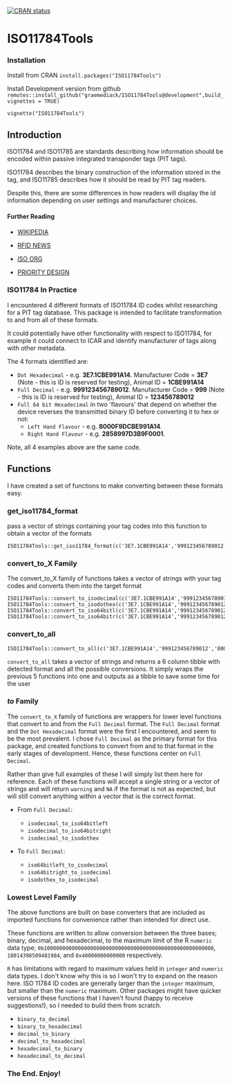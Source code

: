 <!-- badges: start -->

[![CRAN status](https://www.r-pkg.org/badges/version/ISO11784Tools)](https://CRAN.R-project.org/package=ISO11784Tools)
<!-- badges: end -->

# ISO11784Tools

### Installation

Install from CRAN `install.packages("ISO11784Tools")`

Install Development version from github `remotes::install_github("graemediack/ISO11784Tools@development",build_vignettes = TRUE)`

`vignette("ISO11784Tools")`


## Introduction
ISO11784 and ISO11785 are standards describing how information should be encoded within passive integrated transponder tags (PIT tags).

ISO11784 describes the binary construction of the information stored in the tag, and ISO11785 describes how it should be read by PIT tag readers.

Despite this, there are some differences in how readers will display the id information depending on user settings and manufacturer choices.

#### Further Reading

- [WIKIPEDIA](https://en.wikipedia.org/wiki/ISO_11784_and_ISO_11785)

- [RFID NEWS](https://www.rfidnews.com/ISOstandard/ISOstandard.html)

- [ISO ORG](https://www.iso.org/standard/25881.html)

- [PRIORITY DESIGN](https://www.priority1design.com.au/fdx-b_animal_identification_protocol.html)

### ISO11784 In Practice

I encountered 4 different formats of ISO11784 ID codes whilst researching for a PIT tag database. This package is intended to facilitate transformation to and from all of these formats.

It could potentially have other functionality with respect to ISO11784, for example it could connect to ICAR and identify manufacturer of tags along with other metadata.

The 4 formats identified are:

- `Dot Hexadecimal` - e.g. **3E7.1CBE991A14**. Manufacturer Code = **3E7** (Note - this is ID is reserved for testing), Animal ID = **1CBE991A14**
- `Full Decimal` - e.g. **999123456789012**. Manufacturer Code = **999** (Note - this is ID is reserved for testing), Animal ID = **123456789012**
- `Full 64 bit Hexadecimal` in two 'flavours' that depend on whether the device reverses the transmitted binary ID before converting it to hex or not:
  - `Left Hand Flavour` - e.g. **8000F9DCBE991A14**. 
  - `Right Hand Flavour` - e.g. **2858997D3B9F0001**.

Note, all 4 examples above are the same code.

## Functions

I have created a set of functions to make converting between these formats easy.

### get_iso11784_format

pass a vector of strings containing your tag codes into this function to obtain a vector of the formats
```{r, include=T,warning = FALSE}
ISO11784Tools::get_iso11784_format(c('3E7.1CBE991A14','999123456789012','8000F9DCBE991A14','2858997D3B9F0001','blahblah'))
```

### convert_to_X Family

The convert_to_X family of functions takes a vector of strings with your tag codes and converts them into the target format
```{r, include=T,warning=F}
ISO11784Tools::convert_to_isodecimal(c('3E7.1CBE991A14','999123456789012','8000F9DCBE991A14','2858997D3B9F0001','blahblah'))
ISO11784Tools::convert_to_isodothex(c('3E7.1CBE991A14','999123456789012','8000F9DCBE991A14','2858997D3B9F0001','blahblah'))
ISO11784Tools::convert_to_iso64bitl(c('3E7.1CBE991A14','999123456789012','8000F9DCBE991A14','2858997D3B9F0001','blahblah'))
ISO11784Tools::convert_to_iso64bitr(c('3E7.1CBE991A14','999123456789012','8000F9DCBE991A14','2858997D3B9F0001','blahblah'))
```

### convert_to_all
```{r, include=T,warning=F}
ISO11784Tools::convert_to_all(c('3E7.1CBE991A14','999123456789012','8000F9DCBE991A14','2858997D3B9F0001','blahblah'))
```

`convert_to_all` takes a vector of strings and returns a 6 column tibble with detected format and all the possible conversions. It simply wraps the previous 5 functions into one and outputs as a tibble to save some time for the user

### _to_ Family

The `convert_to_X` family of functions are wrappers for lower level functions that convert to and from the `Full Decimal` format. The `Full Decimal` format and the `Dot Hexadecimal` format were the first I encountered, and seem to be the most prevalent. I chose `Full Decimal` as the primary format for this package, and created functions to convert from and to that format in the early stages of development. Hence, these functions center on `Full Decimal`.

Rather than give full examples of these I will simply list them here for reference. Each of these functions will accept a single string or a vector of strings and will return `warning` and `NA` if the format is not as expected, but will still convert anything within a vector that is the correct format.

- From `Full Decimal`:

  - `isodecimal_to_iso64bitleft`
  - `isodecimal_to_iso64bitright`
  - `isodecimal_to_isodothex`
  
- To `Full Decimal`:

  - `iso64bitleft_to_isodecimal`
  - `iso64bitright_to_isodecimal`
  - `isodothex_to_isodecimal`
  
### Lowest Level Family

The above functions are built on base converters that are included as imported functions for convenience rather than intended for direct use.

These functions are written to allow conversion between the three bases; binary, decimal, and hexadecimal, to the maximum limit of the R `numeric` data type; `0b1000000000000000000000000000000000000000000000000000000`, `18014398509481984`, and `0x40000000000000` respectively. 

`R` has limitations with regard to maximum values held in `integer` and `numeric` data types. I don't know why this is so I won't try to expand on the reason here. ISO 11784 ID codes are generally larger than the `integer` maximum, but smaller than the `numeric` maximum. Other packages might have quicker versions of these functions that I haven't found (happy to receive suggestions!), so I needed to build them from scratch.

- `binary_to_decimal`
- `binary_to_hexadecimal`
- `decimal_to_binary`
- `decimal_to_hexadecimal`
- `hexadecimal_to_binary`
- `hexadecimal_to_decimal`

### The End. Enjoy!
